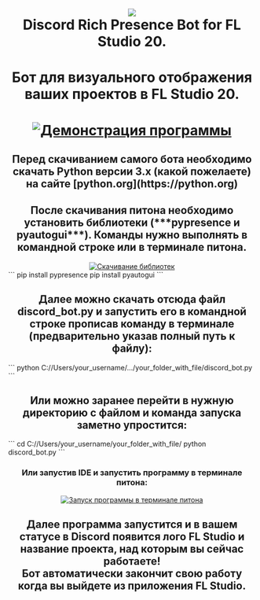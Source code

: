 <h1 align="center">
  <br>
  <a href="https://github.com/yofujitsu/fl-studio-discord-rich-presence/"><img src="https://avatars.mds.yandex.net/i?id=27a16e1267fb08132ffdeb0840792a0da159ac07-8232745-images-thumbs&n=13&exp=1"></a>
  <br>
  Discord Rich Presence Bot for FL Studio 20.
  <br>
</h1>
<h1 align="center">
  Бот для визуального отображения ваших проектов в FL Studio 20.
</h1>
<h1 align="center">
  <a href="https://github.com/yofujitsu/fl-studio-discord-rich-presence/"><img src="https://i.ibb.co/k4HsYqG/main.jpg" alt="Демонстрация программы"></a>
</h1>
<h2 align="center">
  Перед скачиванием самого бота необходимо скачать Python версии 3.x (какой пожелаете) на сайте [python.org](https://python.org)
</h2>
<h2 align="center">
  После скачивания питона необходимо установить библиотеки (***pypresence и pyautogui***). Команды нужно выполнять в командной строке или в терминале питона.
</h2>
<div align="center">
  <a href="https://github.com/yofujitsu/fl-studio-discord-rich-presence/"><img src="https://i.ibb.co/myJbQhV/cmd.jpg" alt="Скачивание библиотек"></a>
</div>
```
  pip install pypresence
  pip install pyautogui
```
<h2 align="center">
  Далее можно скачать отсюда файл discord_bot.py и запустить его в командной строке прописав команду в терминале (предварительно указав полный путь к файлу):
</h2>
```
  python C://Users/your_username/.../your_folder_with_file/discord_bot.py
```
<h2 align="center">
  Или можно заранее перейти в нужную директорию с файлом и команда запуска заметно упростится:
</h2>
```
  cd C://Users/your_username/your_folder_with_file/
  python discord_bot.py
```
<h3 align="center">
  Или запустив IDE и запустить программу в терминале питона:
</h3>
<div align="center">
  <a href="https://github.com/yofujitsu/fl-studio-discord-rich-presence/"><img src="https://i.ibb.co/VNpRxTq/launch.png" alt="Запуск программы в терминале питона"></a>
</div>
<h2 align="center">
  Далее программа запустится и в вашем статусе в Discord появится лого FL Studio и название проекта, над которым вы сейчас работаете!
  <br>Бот автоматически закончит свою работу когда вы выйдете из приложения FL Studio.<br>
</h2>
